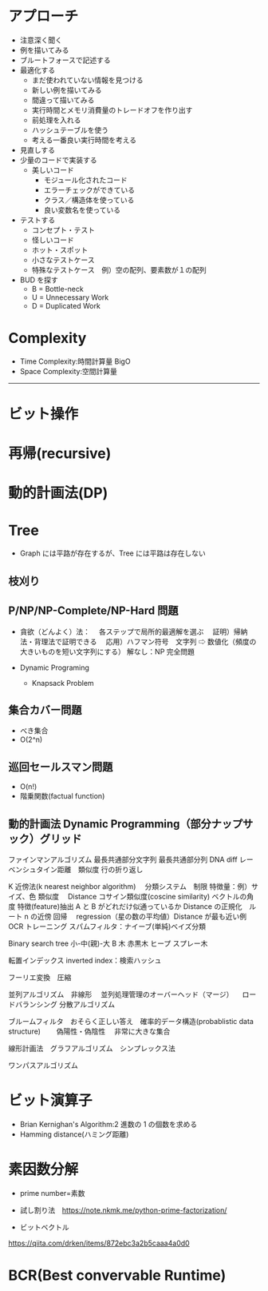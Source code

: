 # アプローチ

- 注意深く聞く
- 例を描いてみる
- ブルートフォースで記述する
- 最適化する
  - まだ使われていない情報を見つける
  - 新しい例を描いてみる
  - 間違って描いてみる
  - 実行時間とメモリ消費量のトレードオフを作り出す
  - 前処理を入れる
  - ハッシュテーブルを使う
  - 考える一番良い実行時間を考える
- 見直しする
- 少量のコードで実装する
  - 美しいコード
    - モジュール化されたコード
    - エラーチェックができている
    - クラス／構造体を使っている
    - 良い変数名を使っている
- テストする
  - コンセプト・テスト
  - 怪しいコード
  - ホット・スポット
  - 小さなテストケース
  - 特殊なテストケース　例）空の配列、要素数が１の配列
- BUD を探す
  - B = Bottle-neck
  - U = Unnecessary Work
  - D = Duplicated Work

# Complexity

- Time Complexity:時間計算量 BigO
- Space Complexity:空間計算量

---

# ビット操作

# 再帰(recursive)

# 動的計画法(DP)

# Tree

- Graph には平路が存在するが、Tree には平路は存在しない

## 枝刈り

## P/NP/NP-Complete/NP-Hard 問題

- 貪欲（どんよく）法：
  　各ステップで局所的最適解を選ぶ
  　証明）帰納法・背理法で証明できる
  　応用）ハフマン符号　文字列 ⇨ 数値化（頻度の大きいものを短い文字列にする）
  解なし：NP 完全問題

- Dynamic Programing
  - Knapsack Problem

## 集合カバー問題

- べき集合
- O(2^n)

## 巡回セールスマン問題

- O(n!)
- 階乗関数(factual function)

## 動的計画法 Dynamic Programming（部分ナップサック）グリッド

ファインマンアルゴリズム
最長共通部分文字列
最長共通部分列 DNA
diff
レーベンシュタイン距離　類似度
行の折り返し

K 近傍法(k nearest neighbor algorithm)　
分類システム　制限
特徴量：例）サイズ、色
類似度　
Distance
コサイン類似度(coscine similarity) ベクトルの角度
特徴(feature)抽出 A と B がどれだけ似通っているか
Distance の正規化　ルート n の近傍
回帰　 regression（星の数の平均値）Distance が最も近い例
OCR トレーニング
スパムフィルタ：ナイーブ(単純)ベイズ分類

Binary search tree 小-中(親)-大
B 木
赤黒木
ヒープ
スプレー木

転置インデックス inverted index：検索ハッシュ

フーリエ変換　圧縮

並列アルゴリズム　非線形
　並列処理管理のオーバーヘッド（マージ）
　ロードバランシング
分散アルゴリズム

ブルームフィルタ　おそらく正しい答え　確率的データ構造(probablistic data structure)　
　偽陽性・偽陰性
　非常に大きな集合

線形計画法　グラフアルゴリズム　シンプレックス法

ワンパスアルゴリズム

# ビット演算子

- Brian Kernighan's Algorithm:2 進数の 1 の個数を求める
- Hamming distance(ハミング距離)

# 素因数分解

- prime number=素数
- 試し割り法　https://note.nkmk.me/python-prime-factorization/

- ビットベクトル

https://qiita.com/drken/items/872ebc3a2b5caaa4a0d0

# BCR(Best convervable Runtime)